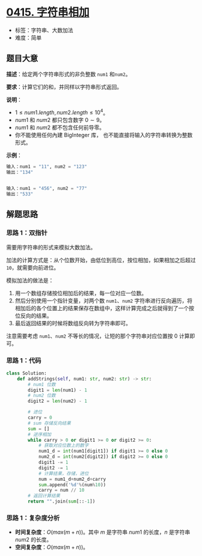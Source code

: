 # [0415. 字符串相加](https://leetcode.cn/problems/add-strings/)

- 标签：字符串、大数加法
- 难度：简单

## 题目大意

**描述**：给定两个字符串形式的非负整数 `num1` 和`num2`。

**要求**：计算它们的和，并同样以字符串形式返回。

**说明**：

- $1 \le num1.length, num2.length \le 10^4$。
- $num1$ 和 $num2$ 都只包含数字 $0 \sim 9$。
- $num1$ 和 $num2$ 都不包含任何前导零。
- 你不能使用任何內建 BigInteger 库， 也不能直接将输入的字符串转换为整数形式。

**示例**：

```Python
输入：num1 = "11", num2 = "123"
输出："134"


输入：num1 = "456", num2 = "77"
输出："533"
```

## 解题思路

### 思路 1：双指针

需要用字符串的形式来模拟大数加法。

加法的计算方式是：从个位数开始，由低位到高位，按位相加，如果相加之后超过 `10`，就需要向前进位。

模拟加法的做法是：

1. 用一个数组存储按位相加后的结果，每一位对应一位数。
2. 然后分别使用一个指针变量，对两个数 `num1`、`num2` 字符串进行反向遍历，将相加后的各个位置上的结果保存在数组中，这样计算完成之后就得到了一个按位反向的结果。
3. 最后返回结果的时候将数组反向转为字符串即可。

注意需要考虑 `num1`、`num2` 不等长的情况，让短的那个字符串对应位置按 $0$ 计算即可。

### 思路 1：代码

```Python
class Solution:
    def addStrings(self, num1: str, num2: str) -> str:
        # num1 位数
        digit1 = len(num1) - 1
        # num2 位数
        digit2 = len(num2) - 1

        # 进位
        carry = 0
        # sum 存储反向结果
        sum = []
        # 逆序相加
        while carry > 0 or digit1 >= 0 or digit2 >= 0:
            # 获取对应位数上的数字
            num1_d = int(num1[digit1]) if digit1 >= 0 else 0
            num2_d = int(num2[digit2]) if digit2 >= 0 else 0
            digit1 -= 1
            digit2 -= 1
            # 计算结果，存储，进位
            num = num1_d+num2_d+carry
            sum.append('%d'%(num%10))
            carry = num // 10
        # 返回计算结果
        return "".join(sum[::-1])
```

### 思路 1：复杂度分析

- **时间复杂度**：$O(max(m + n))$。其中 $m$ 是字符串 $num1$ 的长度，$n$ 是字符串 $num2$ 的长度。
- **空间复杂度**：$O(max(m + n))$。